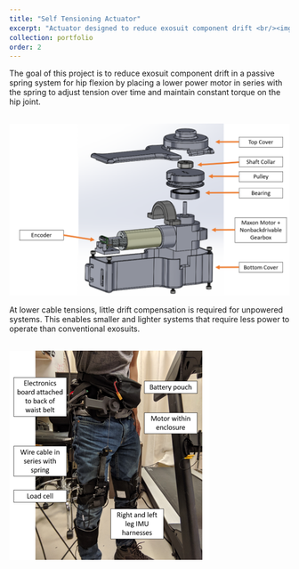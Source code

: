 ```yaml
---
title: "Self Tensioning Actuator"
excerpt: "Actuator designed to reduce exosuit component drift <br/><img src='/images/actuator.png'>"
collection: portfolio
order: 2
---
```

The goal of this project is to reduce exosuit component drift in a passive spring system for hip flexion by placing a lower power motor in series with  the spring to adjust tension over time and maintain constant torque on the hip joint.

<br/><img src='/images/actuator.png'>

At lower cable tensions, little drift compensation is required for unpowered systems. This enables smaller and lighter systems that require less power to operate than conventional exosuits.

<br/><img src='/images/exosuit.png'>
